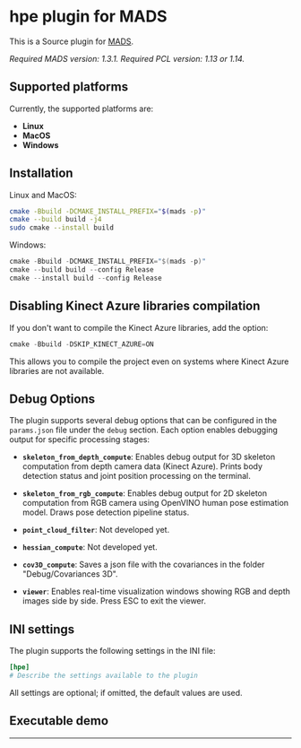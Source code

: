 # hpe plugin for MADS

This is a Source plugin for [MADS](https://github.com/MADS-NET/MADS). 

<provide here some introductory info>

*Required MADS version: 1.3.1.*
*Required PCL version: 1.13 or 1.14.*


## Supported platforms

Currently, the supported platforms are:

* **Linux** 
* **MacOS**
* **Windows**


## Installation

Linux and MacOS:

```bash
cmake -Bbuild -DCMAKE_INSTALL_PREFIX="$(mads -p)"
cmake --build build -j4
sudo cmake --install build
```

Windows:

```powershell
cmake -Bbuild -DCMAKE_INSTALL_PREFIX="$(mads -p)"
cmake --build build --config Release
cmake --install build --config Release
```


## Disabling Kinect Azure libraries compilation

If you don't want to compile the Kinect Azure libraries, add the option:

```powershell
cmake -Bbuild -DSKIP_KINECT_AZURE=ON
```

This allows you to compile the project even on systems where Kinect Azure libraries are not available.


## Debug Options

The plugin supports several debug options that can be configured in the `params.json` file under the `debug` section. Each option enables debugging output for specific processing stages:

- **`skeleton_from_depth_compute`**: Enables debug output for 3D skeleton computation from depth camera data (Kinect Azure). Prints body detection status and joint position processing on the terminal.

- **`skeleton_from_rgb_compute`**: Enables debug output for 2D skeleton computation from RGB camera using OpenVINO human pose estimation model. Draws pose detection pipeline status.

- **`point_cloud_filter`**: Not developed yet.

- **`hessian_compute`**: Not developed yet.

- **`cov3D_compute`**: Saves a json file with the covariances in the folder "Debug/Covariances 3D".

- **`viewer`**: Enables real-time visualization windows showing RGB and depth images side by side. Press ESC to exit the viewer.

## INI settings

The plugin supports the following settings in the INI file:

```ini
[hpe]
# Describe the settings available to the plugin
```

All settings are optional; if omitted, the default values are used.


## Executable demo

<Explain what happens if the test executable is run>

---
